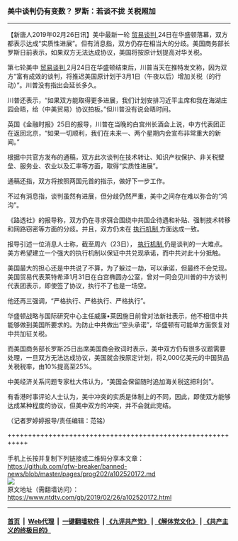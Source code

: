 ### 美中谈判仍有变数？ 罗斯：若谈不拢 关税照加
------------------------

<div class="post_content">
 <p>
  【新唐人2019年02月26日讯】美中最新一轮
  <a href="https://www.ntdtv.com/gb/贸易谈判.htm">
   贸易谈判
  </a>
  24日在华盛顿落幕，双方都表示达成“实质性进展”。但有消息指，双方仍存在相当大的分歧。美国商务部长罗斯日前表示，如果双方无法达成协议，美国将按原计划提高对华关税。
 </p>
 <p>
  第七轮美中
  <a href="https://www.ntdtv.com/gb/贸易谈判.htm">
   贸易谈判
  </a>
  2月24日在华盛顿结束后，川普当天在推特发文称，因为双方“富有成效的谈判，将推迟美国原计划于3月1日（午夜以后）增加关税（的行动）”。川普没有指出会延长多久。
 </p>
 <p>
  川普还表示，“如果双方能取得更多进展，我们计划安排习近平主席和我在海湖庄园会晤，给（中美贸易）协议拍板。”但川普没有说会晤时间。
 </p>
 <p>
  英国《金融时报》25日的报导，川普在当晚的白宫州长酒会上说，中方代表团正在返回北京，“如果一切顺利，我们在未来一、两个星期内会宣布非常重大的新闻。”
 </p>
 <p>
  根据中共官方发布的通稿，双方此次谈判在技术转让、知识产权保护、非关税壁垒、服务业、农业以及汇率等方面，取得“实质性进展”。
 </p>
 <p>
  通稿还指，双方将按照两国元首的指示，做好下一步工作。
 </p>
 <p>
  不过有消息指，谈判虽然有进展，但分歧仍然严重，美中之间存在难以弥合的“鸿沟”。
 </p>
 <p>
  《路透社》的报导称，双方仍在寻求弭合围绕中共国企待遇和补贴、强制技术转移和网路窃密等方面的分歧。并且，双方仍未在
  <a href="https://www.ntdtv.com/gb/执行机制.htm">
   执行机制
  </a>
  方面达成一致。
 </p>
 <p>
  报导引述一位消息人士称，截至周六（23日），
  <a href="https://www.ntdtv.com/gb/执行机制.htm">
   执行机制
  </a>
  仍是谈判的一大难点。美方希望建立一个强大的执行机制以保证中共兑现承诺，而中共对此十分抵触。
 </p>
 <p>
  美国最大的担心还是中共说了不算，为了躲过一劫，可以承诺，但最终不会兑现。美国贸易代表莱特希泽1月31日在白宫椭圆办公室，曾对一同会见川普的中方谈判代表团表示，即使签了协议，执行不了也是一场空。
 </p>
 <p>
  他还再三强调，“严格执行、严格执行、严格执行”。
 </p>
 <p>
  华盛顿战略与国际研究中心主任威廉•莱因施日前曾对法新社表示，他不相信中共能够做到美国所要求的。为防止中共做出“空头承诺”，华盛顿有可能单方面恢复对中共加征关税。
 </p>
 <p>
  而美国商务部长罗斯25日出席美国商会致词时表示，美中双方仍有很多议题需要处理，一旦双方无法达成协议，美国就会按原定计划，将2,000亿美元的中国货品关税税率，由10%提高至25%。
 </p>
 <p>
  中美经济关系问题专家杜大伟认为，“美国会保留随时追加海关税这把利剑”。
 </p>
 <p>
  有香港时事评论人士认为，美中冲突的实质是体制上的不同，因此，即使双方能够达成某种程度的协议，但美中双方的冲突，并不会就此完结。
 </p>
 <p>
  （记者罗婷婷报导/责任编辑：范铭）
 </p>
 <div class="single_ad">
 </div>
</div>

+++++++++++++++++++++++++++++++++++++++++++++++++++++++++++<br/><br/>
手机上长按并复制下列链接或二维码分享本文章：<br/>
https://github.com/gfw-breaker/banned-news/blob/master/pages/prog202/a102520172.md <br/>
<a href='https://github.com/gfw-breaker/banned-news/blob/master/pages/prog202/a102520172.md'><img src='https://github.com/gfw-breaker/banned-news/blob/master/pages/prog202/a102520172.md.png'/></a> <br/>
原文地址（需翻墙访问）：https://www.ntdtv.com/gb/2019/02/26/a102520172.html


------------------------
#### [首页](https://github.com/gfw-breaker/banned-news/blob/master/README.md) &nbsp;|&nbsp; [Web代理](https://github.com/labour-camp/helloworld) &nbsp;|&nbsp; [一键翻墙软件](https://github.com/gfw-breaker/nogfw/blob/master/README.md) &nbsp;| [《九评共产党》](https://github.com/gfw-breaker/9ping.md/blob/master/README.md#九评之一评共产党是什么) | [《解体党文化》](https://github.com/gfw-breaker/jtdwh.md/blob/master/README.md) | [《共产主义的终极目的》](https://github.com/gfw-breaker/gczydzjmd.md/blob/master/README.md)

